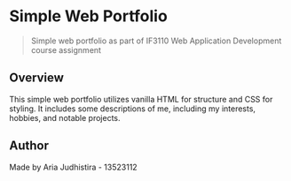 # Simple Web Portfolio
> Simple web portfolio as part of IF3110 Web Application Development course assignment

## Overview
This simple web portfolio utilizes vanilla HTML for structure and CSS for styling. It includes some descriptions of me, including my interests, hobbies, and notable projects.

## Author
Made by Aria Judhistira - 13523112
